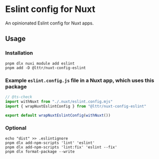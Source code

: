 # Eslint config for Nuxt

An opinionated Eslint config for Nuxt apps.

## Usage

### Installation

```
pnpm dlx nuxi module add eslint
pnpm add -D @lttr/nuxt-config-eslint
```

### Example `eslint.config.js` file in a Nuxt app, which uses this package

```ts
// @ts-check
import withNuxt from "./.nuxt/eslint.config.mjs"
import { wrapNuxtEslintConfig } from "@lttr/nuxt-config-eslint"

export default wrapNuxtEslintConfig(withNuxt())
```

### Optional

```
echo "dist" >> .eslintignore
pnpm dlx add-npm-scripts 'lint' 'eslint'
pnpm dlx add-npm-scripts 'lint:fix' 'eslint --fix'
pnpm dlx format-package --write
```
